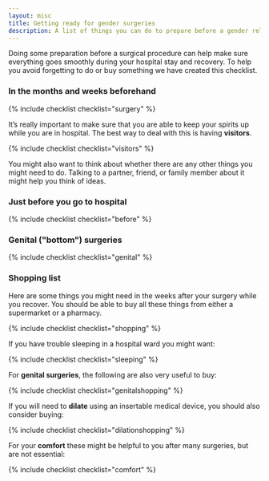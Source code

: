 ```yaml
---
layout: misc
title: Getting ready for gender surgeries
description: A list of things you can do to prepare before a gender related surgical procedure
---
```


Doing some preparation before a surgical procedure can help make sure everything goes smoothly during your hospital stay and recovery. To help you avoid forgetting to do or buy something we have created this checklist.

### In the months and weeks beforehand

{% include checklist checklist="surgery" %}

It’s really important to make sure that you are able to keep your spirits up while you are in hospital. The best way to deal with this is having **visitors**.

{% include checklist checklist="visitors" %}

You might also want to think about whether there are any other things you might need to do. Talking to a partner, friend, or family member about it might help you think of ideas.

### Just before you go to hospital

{% include checklist checklist="before" %}

### Genital ("bottom") surgeries

{% include checklist checklist="genital" %}

### Shopping list

Here are some things you might need in the weeks after your surgery while you recover. You should be able to buy all these things from either a supermarket or a pharmacy.

{% include checklist checklist="shopping" %}

If you have trouble sleeping in a hospital ward you might want:

{% include checklist checklist="sleeping" %}

For **genital surgeries**, the following are also very useful to buy:

{% include checklist checklist="genitalshopping" %}

If you will need to **dilate** using an insertable medical device, you should also consider buying:

{% include checklist checklist="dilationshopping" %}

For your **comfort** these might be helpful to you after many surgeries, but are not essential:

{% include checklist checklist="comfort" %}